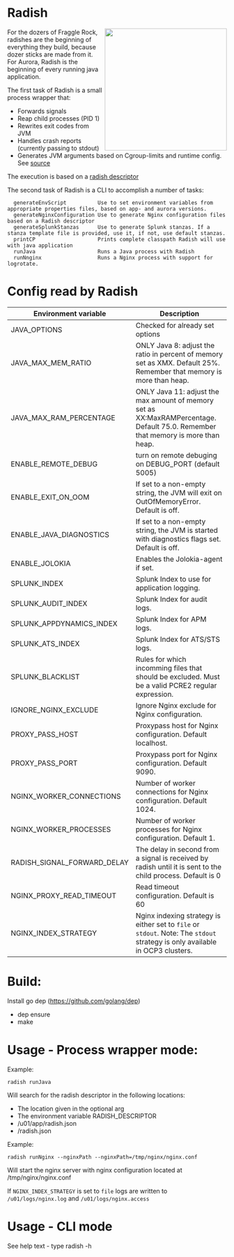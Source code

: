 # Radish
<img align="right" width=280px src="https://images.pexels.com/photos/244393/pexels-photo-244393.jpeg?cs=srgb&dl=close-up-colors-farm-produce-244393.jpg&fm=jpg">
For the dozers of Fraggle Rock, radishes are the beginning of everything they build, because dozer sticks are made from it.
For Aurora, Radish is the beginning of every running java application. 

The first task of Radish is a small process wrapper that:

* Forwards signals
* Reap child processes (PID 1)
* Rewrites exit codes from JVM
* Handles crash reports (currently passing to stdout)
* Generates JVM arguments based on Cgroup-limits and runtime config. See [source](pkg/executor/java/java_options.go)

The execution is based on a [radish descriptor](pkg/executor/testdata/testconfig.json)

The second task of Radish is a CLI to accomplish a number of tasks:

```
  generateEnvScript          Use to set environment variables from appropriate properties files, based on app- and aurora versions.
  generateNginxConfiguration Use to generate Nginx configuration files based on a Radish descriptor
  generateSplunkStanzas      Use to generate Splunk stanzas. If a stanza template file is provided, use it, if not, use default stanzas.
  printCP                    Prints complete classpath Radish will use with java application
  runJava                    Runs a Java process with Radish
  runNnginx                  Runs a Nginx process with support for logrotate. 
```

# Config read by Radish

| Environment variable |Description |
| ---| ---| 
| JAVA_OPTIONS | Checked for already set options |
| JAVA_MAX_MEM_RATIO | ONLY Java 8: adjust the ratio in percent of memory set as XMX. Default 25%. Remember that memory is more than heap.|
| JAVA_MAX_RAM_PERCENTAGE | ONLY Java 11: adjust the max amount of memory set as XX:MaxRAMPercentage. Default 75.0. Remember that memory is more than heap. |
| ENABLE_REMOTE_DEBUG| turn on remote debuging on DEBUG_PORT (default 5005) |
| ENABLE_EXIT_ON_OOM | If set to a non-empty string, the JVM will exit on OutOfMemoryError. Default is off. |
| ENABLE_JAVA_DIAGNOSTICS | If set to a non-empty string, the JVM is started with diagnostics flags set. Default is off.| 
| ENABLE_JOLOKIA | Enables the Jolokia-agent if set.|
| SPLUNK_INDEX | Splunk Index to use for application logging.|
| SPLUNK_AUDIT_INDEX | Splunk Index for audit logs.|
| SPLUNK_APPDYNAMICS_INDEX | Splunk Index for APM logs.|
| SPLUNK_ATS_INDEX | Splunk Index for ATS/STS logs.|
| SPLUNK_BLACKLIST | Rules for which incomming files that should be excluded. Must be a valid PCRE2 regular expression.|
| IGNORE_NGINX_EXCLUDE | Ignore Nginx exclude for Nginx configuration.|
| PROXY_PASS_HOST | Proxypass host for Nginx configuration. Default localhost.|
| PROXY_PASS_PORT | Proxypass port for Nginx configuration. Default 9090.|
| NGINX_WORKER_CONNECTIONS | Number of worker connections for Nginx configuration. Default 1024.|
| NGINX_WORKER_PROCESSES | Number of worker processes for Nginx configuration. Default 1.|
| RADISH_SIGNAL_FORWARD_DELAY | The delay in second from a signal is received by radish until it is sent to the child process. Default is 0 |
| NGINX_PROXY_READ_TIMEOUT | Read timeout configuration. Default is 60 |
| NGINX_INDEX_STRATEGY | Nginx indexing strategy is either set to `file` or `stdout`. Note: The `stdout` strategy is only available in OCP3 clusters. 

# Build:

Install go dep (https://github.com/golang/dep)

* dep ensure
* make


# Usage - Process wrapper mode:

Example:

`radish runJava`

Will search for the radish descriptor in the following locations:

* The location given in the optional arg
* The environment variable RADISH_DESCRIPTOR
* /u01/app/radish.json
* /radish.json

Example:

`radish runNginx --nginxPath --nginxPath=/tmp/nginx/nginx.conf`

Will start the nginx server with nginx configuration located at /tmp/nginx/nginx.conf

If `NGINX_INDEX_STRATEGY` is set to `file` logs are written to `/u01/logs/nginx.log` and `/u01/logs/nginx.access`

# Usage - CLI mode

See help text - type radish -h

